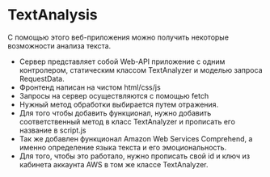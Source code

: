 # TextAnalysis
С помощью этого веб-приложения можно получить некоторые возможности анализа текста.
- Сервер представляет собой Web-API приложение с одним контролером, статическим классом TextAnalyzer и моделью запроса RequestData.
- Фронтенд написан на чистом html/css/js
- Запросы на сервер осуществляются с помощью fetch
- Нужный метод обработки выбирается путем отражения.
- Для того чтобы добавить функционал, нужно добавить соответственный метод в класс TextAnalyzer и прописать его название в script.js
- Так же добавлен функционал Amazon Web Services Comprehend, а именно определение языка текста и его эмоциональность.
- Для того, чтобы это работало, нужно прописать свой id и ключ из кабинета аккаунта AWS в том же классе TextAnalyzer.
